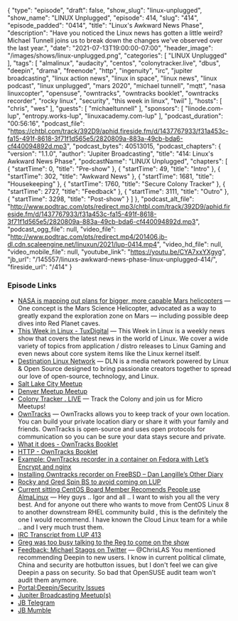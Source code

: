 {
  "type": "episode",
  "draft": false,
  "show_slug": "linux-unplugged",
  "show_name": "LINUX Unplugged",
  "episode": 414,
  "slug": "414",
  "episode_padded": "0414",
  "title": "Linux's Awkward News Phase",
  "description": "Have you noticed the Linux news has gotten a little weird? Michael Tunnell joins us to break down the changes we've observed over the last year.",
  "date": "2021-07-13T19:00:00-07:00",
  "header_image": "/images/shows/linux-unplugged.png",
  "categories": [
    "LINUX Unplugged"
  ],
  "tags": [
    "almalinux",
    "audacity",
    "centos",
    "colonytracker.live",
    "dbus",
    "deepin",
    "drama",
    "freenode",
    "http",
    "ingenuity",
    "irc",
    "jupiter broadcasting",
    "linux action news",
    "linux in space",
    "linux news",
    "linux podcast",
    "linux unplugged",
    "mars 2020",
    "michael tunnell",
    "mqtt",
    "nasa linuxcopter",
    "opensuse",
    "owntracks",
    "owntracks booklet",
    "owntracks recorder",
    "rocky linux",
    "security",
    "this week in linux",
    "twil"
  ],
  "hosts": [
    "chris",
    "wes"
  ],
  "guests": [
    "michaeltunnell"
  ],
  "sponsors": [
    "linode.com-lup",
    "entropy.works-lup",
    "linuxacademy.com-lup"
  ],
  "podcast_duration": "00:56:16",
  "podcast_file": "https://chtbl.com/track/392D9/aphid.fireside.fm/d/1437767933/f31a453c-fa15-491f-8618-3f71f1d565e5/2820809a-883a-49cb-bda6-cf440094892d.mp3",
  "podcast_bytes": 40513015,
  "podcast_chapters": {
    "version": "1.1.0",
    "author": "Jupiter Broadcasting",
    "title": "414: Linux's Awkward News Phase",
    "podcastName": "LINUX Unplugged",
    "chapters": [
      {
        "startTime": 0,
        "title": "Pre-show"
      },
      {
        "startTime": 49,
        "title": "Intro"
      },
      {
        "startTime": 302,
        "title": "Awkward News"
      },
      {
        "startTime": 1681,
        "title": "Housekeeping"
      },
      {
        "startTime": 1760,
        "title": "Secure Colony Tracker"
      },
      {
        "startTime": 2727,
        "title": "Feedback"
      },
      {
        "startTime": 3111,
        "title": "Outro"
      },
      {
        "startTime": 3298,
        "title": "Post-show"
      }
    ]
  },
  "podcast_alt_file": "http://www.podtrac.com/pts/redirect.mp3/chtbl.com/track/392D9/aphid.fireside.fm/d/1437767933/f31a453c-fa15-491f-8618-3f71f1d565e5/2820809a-883a-49cb-bda6-cf440094892d.mp3",
  "podcast_ogg_file": null,
  "video_file": "http://www.podtrac.com/pts/redirect.mp4/201406.jb-dl.cdn.scaleengine.net/linuxun/2021/lup-0414.mp4",
  "video_hd_file": null,
  "video_mobile_file": null,
  "youtube_link": "https://youtu.be/CYA7xxYXgyg",
  "jb_url": "/145557/linuxs-awkward-news-phase-linux-unplugged-414/",
  "fireside_url": "/414"
}


### Episode Links

  * [NASA is mapping out plans for bigger, more capable Mars helicopters](https://www.space.com/nasa-designing-future-mars-helicopters "NASA is mapping out plans for bigger, more capable Mars helicopters") — One concept is the Mars Science Helicopter, advocated as a way to greatly expand the exploration zone on Mars — including possible deep dives into Red Planet caves.
  * [This Week in Linux - TuxDigital](https://tuxdigital.com/thisweekinlinux/ "This Week in Linux - TuxDigital") — This Week in Linux is a weekly news show that covers the latest news in the world of Linux. We cover a wide variety of topics from application / distro releases to Linux Gaming and even news about core system items like the Linux kernel itself.
  * [Destination Linux Network](https://destinationlinux.network/ "Destination Linux Network") — DLN is a media network powered by Linux & Open Source designed to bring passionate creators together to spread our love of open-source, technology, and Linux.
  * [Salt Lake City Meetup](https://www.meetup.com/jupiterbroadcasting/events/278854904/ "Salt Lake City Meetup")
  * [Denver Meetup Meetup](https://www.meetup.com/jupiterbroadcasting/events/278855088/ "Denver Meetup Meetup")
  * [Colony Tracker . LIVE](https://colonytracker.live/ "Colony Tracker . LIVE") — Track the Colony and join us for Micro Meetups!
  * [OwnTracks](https://owntracks.org/ "OwnTracks") — OwnTracks allows you to keep track of your own location. You can build your private location diary or share it with your family and friends. OwnTracks is open-source and uses open protocols for communication so you can be sure your data stays secure and private.
  * [What it does - OwnTracks Booklet](https://owntracks.org/booklet/guide/whathow/#how-owntracks-works "What it does - OwnTracks Booklet")
  * [HTTP - OwnTracks Booklet](https://owntracks.org/booklet/tech/http/ "HTTP - OwnTracks Booklet")
  * [Example: OwnTracks recorder in a container on Fedora with Let’s Encrypt and nginx](https://blog.christophersmart.com/2019/12/15/owntracks-recorder-in-a-container-on-fedora-with-lets-encrypt-and-nginx/ "Example: OwnTracks recorder in a container on Fedora with Let’s Encrypt and nginx")
  * [Installing Owntracks recorder on FreeBSD – Dan Langille’s Other Diary](https://dan.langille.org/2019/08/01/installing-owntracks-recorder-on-freebsd/ "Installing Owntracks recorder on FreeBSD – Dan Langille’s Other Diary")
  * [Rocky and Gred Spin BS to avoid coming on LUP](https://paste.docs.lol/reader/PanicBreedings "Rocky and Gred Spin BS to avoid coming on LUP")
  * [Current sitting CentOS Board Member Recomends People use AlmaLinux](https://www.reddit.com/r/AlmaLinux/comments/mgic42/congrats_on_almalinux_release/ "Current sitting CentOS Board Member Recomends People use AlmaLinux") — Hey guys .. Igor and all .. I want to wish you all the very best. And for anyone out there who wants to move from CentOS Linux 8 to another downstream RHEL community build , this is the definitely the one I would recommend. I have known the Cloud Linux team for a while .. and I very much trust them.
  * [IRC Transcript from LUP 413](https://paste.docs.lol/raw/WileCorella "IRC Transcript from LUP 413")
  * [Greg was too busy talking to the Reg to come on the show](https://www.theregister.com/2021/07/09/centos_stream_greg_kurtzer/ "Greg was too busy talking to the Reg to come on the show")
  * [Feedback: Michael Staggs on Twitter](https://twitter.com/tannhaus93/status/1414945778733289475 "Feedback: Michael Staggs on Twitter") — @ChrisLAS You mentioned recommending Deepin to new users. I know in current political climate, China and security are hotbutton issues, but I don't feel we can give Deepin a pass on security. So bad that OpenSUSE audit team won't audit them anymore.
  * [Portal:Deepin/Security Issues](https://en.opensuse.org/Portal:Deepin/Security_Issues "Portal:Deepin/Security Issues")
  * [Jupiter Broadcasting Meetup(s)](https://www.meetup.com/jupiterbroadcasting/ "Jupiter Broadcasting Meetup\(s\)")
  * [JB Telegram](http://jupiterbroadcasting.com/telegram "JB Telegram")
  * [JB Mumble](http://linuxunplugged.com/mumble "JB Mumble")


